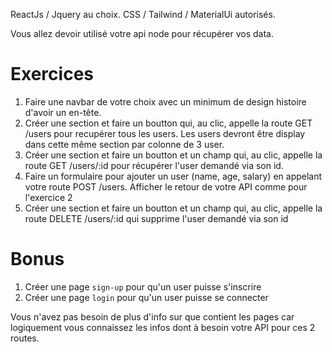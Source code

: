 ReactJs / Jquery au choix.
CSS / Tailwind / MaterialUi autorisés.

Vous allez devoir utilisé votre api node pour récupérer vos data.

# Exercices

1. Faire une navbar de votre choix avec un minimum de design histoire d'avoir un en-tête.
2. Créer une section et faire un boutton qui, au clic, appelle la route GET /users pour recupérer tous les users.
   Les users devront être display dans cette même section par colonne de 3 user.
3. Créer une section et faire un boutton et un champ qui, au clic, appelle la route GET /users/:id pour récupérer l'user demandé via son id.
4. Faire un formulaire pour ajouter un user (name, age, salary) en appelant votre route POST /users.
   Afficher le retour de votre API comme pour l'exercice 2
5. Créer une section et faire un boutton et un champ qui, au clic, appelle la route DELETE /users/:id qui supprime l'user demandé via son id

# Bonus

1. Créer une page `sign-up` pour qu'un user puisse s'inscrire
2. Créer une page `login` pour qu'un user puisse se connecter

Vous n'avez pas besoin de plus d'info sur que contient les pages car logiquement vous connaissez les infos dont à besoin votre API pour ces 2 routes.
